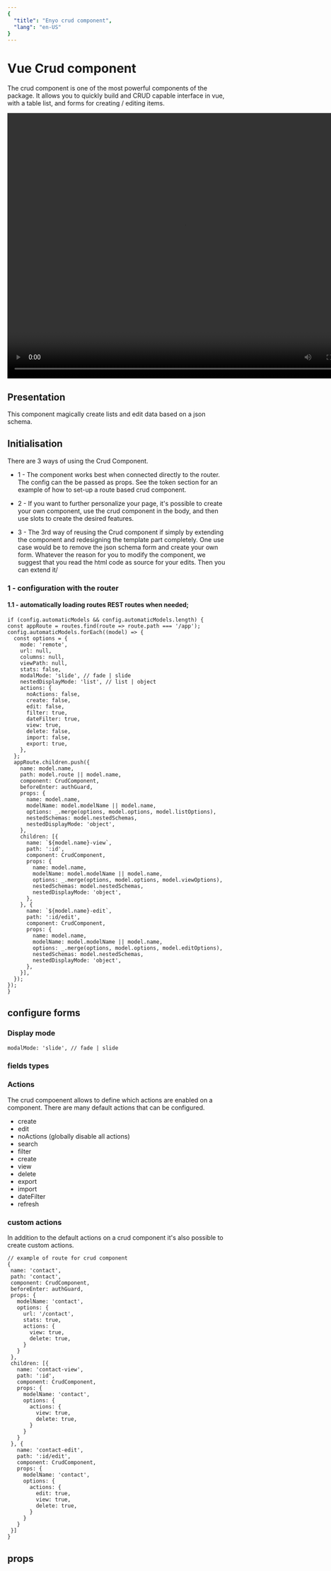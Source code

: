 ```yaml
---
{
  "title": "Enyo crud component",
  "lang": "en-US"
}
---
```



# Vue Crud component


The crud component is one of the most powerful components of the package. It allows you to quickly build and CRUD capable interface in vue, with a table list, and forms for creating / editing items.

<video width="800" height="600" controls autoplay="true">
  <source src="./crudcomponent-demo.mp4" type="video/mp4">
  Your browser does not support the video tag.
</video>


## Presentation

This component magically create lists and edit data based on a json schema.

  ## Initialisation


  There are 3 ways of using the Crud Component.
  - 1 - The component works best when connected directly to the router. The config can the be passed as props. See the token section for an example of how to set-up a route based crud component.

  - 2 - If you want to further personalize your page, it's possible to create your own component, use the crud component in the body, and then use slots to create the desired features.

  - 3 - The 3rd way of reusing the Crud component if simply by extending the component and redesigning the template part completely. One use case would be to remove the json schema form and create your own form.
  Whatever the reason for you to modify the component, we suggest that you read the html code as source for your edits. Then you can extend it/

  ### 1 - configuration with the router


  #### 1.1 - automatically loading routes REST routes when needed;


  ```
  if (config.automaticModels && config.automaticModels.length) {
  const appRoute = routes.find(route => route.path === '/app');
  config.automaticModels.forEach((model) => {
    const options = {
      mode: 'remote',
      url: null,
      columns: null,
      viewPath: null,
      stats: false,
      modalMode: 'slide', // fade | slide
      nestedDisplayMode: 'list', // list | object
      actions: {
        noActions: false,
        create: false,
        edit: false,
        filter: true,
        dateFilter: true,
        view: true,
        delete: false,
        import: false,
        export: true,
      },
    };
    appRoute.children.push({
      name: model.name,
      path: model.route || model.name,
      component: CrudComponent,
      beforeEnter: authGuard,
      props: {
        name: model.name,
        modelName: model.modelName || model.name,
        options: _.merge(options, model.options, model.listOptions),
        nestedSchemas: model.nestedSchemas,
        nestedDisplayMode: 'object',
      },
      children: [{
        name: `${model.name}-view`,
        path: ':id',
        component: CrudComponent,
        props: {
          name: model.name,
          modelName: model.modelName || model.name,
          options: _.merge(options, model.options, model.viewOptions),
          nestedSchemas: model.nestedSchemas,
          nestedDisplayMode: 'object',
        },
      }, {
        name: `${model.name}-edit`,
        path: ':id/edit',
        component: CrudComponent,
        props: {
          name: model.name,
          modelName: model.modelName || model.name,
          options: _.merge(options, model.options, model.editOptions),
          nestedSchemas: model.nestedSchemas,
          nestedDisplayMode: 'object',
        },
      }],
    });
  });
}

```

 ## configure forms


 ### Display mode

   `modalMode: 'slide', // fade | slide`

 ### fields types


  ### Actions

  The crud compoenent allows to define which actions are enabled on a component. There are many default actions that can be configured.

  - create
  - edit
  - noActions (globally disable all actions)
  - search
  - filter
  - create
  - view
  - delete
  - export
  - import
  - dateFilter
  - refresh


  ### custom actions

  In addition to the default actions on a crud component it's also possible to create custom actions.

  ```
  // example of route for crud component
  {
   name: 'contact',
   path: 'contact',
   component: CrudComponent,
   beforeEnter: authGuard,
   props: {
     modelName: 'contact',
     options: {
       url: '/contact',
       stats: true,
       actions: {
         view: true,
         delete: true,
       }
     }
   },
   children: [{
     name: 'contact-view',
     path: ':id',
     component: CrudComponent,
     props: {
       modelName: 'contact',
       options: {
         actions: {
           view: true,
           delete: true,
         }
       }
     }
   }, {
     name: 'contact-edit',
     path: ':id/edit',
     component: CrudComponent,
     props: {
       modelName: 'contact',
       options: {
         actions: {
           edit: true,
           view: true,
           delete: true,
         }
       }
     }
   }]
 }
```



## props

<ComponentDoc :component="'EnyoCrudComponent'" />

